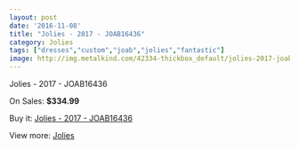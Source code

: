 ```yaml
---
layout: post
date: '2016-11-08'
title: "Jolies - 2017 - JOAB16436"
category: Jolies
tags: ["dresses","custom","joab","jolies","fantastic"]
image: http://img.metalkind.com/42334-thickbox_default/jolies-2017-joab16436.jpg
---
```

Jolies - 2017 - JOAB16436

On Sales: **$334.99**
<a href="https://www.metalkind.com/en/jolies/12592-jolies-2017-joab16436.html"><amp-img layout="responsive" width="600" height="600" src="//img.metalkind.com/42334-thickbox_default/jolies-2017-joab16436.jpg" alt="Jolies - 2017 - JOAB16436 0" /></a>
<a href="https://www.metalkind.com/en/jolies/12592-jolies-2017-joab16436.html"><amp-img layout="responsive" width="600" height="600" src="//img.metalkind.com/42336-thickbox_default/jolies-2017-joab16436.jpg" alt="Jolies - 2017 - JOAB16436 1" /></a>
<a href="https://www.metalkind.com/en/jolies/12592-jolies-2017-joab16436.html"><amp-img layout="responsive" width="600" height="600" src="//img.metalkind.com/42338-thickbox_default/jolies-2017-joab16436.jpg" alt="Jolies - 2017 - JOAB16436 2" /></a>

Buy it: [Jolies - 2017 - JOAB16436](https://www.metalkind.com/en/jolies/12592-jolies-2017-joab16436.html "Jolies - 2017 - JOAB16436")

View more: [Jolies](https://www.metalkind.com/en/147-jolies "Jolies")